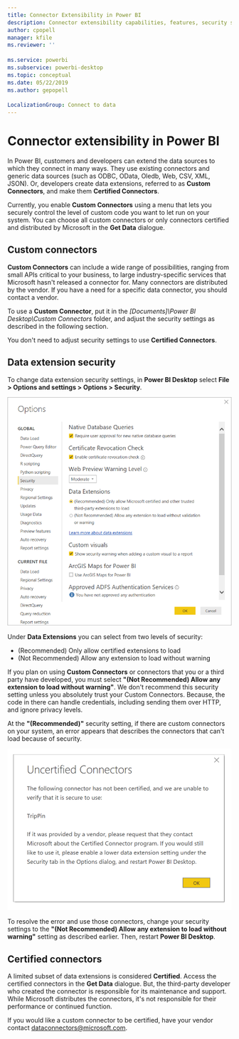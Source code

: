 ```yaml
---
title: Connector Extensibility in Power BI
description: Connector extensibility capabilities, features, security settings, and certified connectors
author: cpopell
manager: kfile
ms.reviewer: ''

ms.service: powerbi
ms.subservice: powerbi-desktop
ms.topic: conceptual
ms.date: 05/22/2019
ms.author: gepopell

LocalizationGroup: Connect to data
---
```


# Connector extensibility in Power BI

In Power BI, customers and developers can extend the data sources to which they connect in many ways. They use existing connectors and generic data sources (such as ODBC, OData, Oledb, Web, CSV, XML, JSON). Or, developers create data extensions, referred to as **Custom Connectors**, and make them **Certified Connectors**.

Currently, you enable **Custom Connectors** using a menu that lets you securely control the level of custom code you want to let run on your system. You can choose all custom connectors or only connectors certified and distributed by Microsoft in the **Get Data** dialogue.

## Custom connectors

**Custom Connectors** can include a wide range of possibilities, ranging from small APIs critical to your business, to large industry-specific services that Microsoft hasn't released a connector for. Many connectors are distributed by the vendor. If you have a need for a specific data connector, you should contact a vendor.

To use a **Custom Connector**, put it in the *\[Documents]\\Power BI Desktop\\Custom Connectors* folder, and adjust the security settings as described in the following section.

You don't need to adjust security settings to use **Certified Connectors**.

## Data extension security

To change data extension security settings, in **Power BI Desktop** select **File > Options and settings > Options > Security**.

![Control whether you want to load custom connectors with Data Extension Security options](media/desktop-connector-extensibility/data-extension-security-1.png)

Under **Data Extensions** you can select from two levels of security:

* (Recommended) Only allow certified extensions to load
* (Not Recommended) Allow any extension to load without warning

If you plan on using **Custom Connectors** or connectors that you or a third party have developed, you must select **"(Not Recommended) Allow any extension to load without warning"**. We don't recommend this security setting unless you absolutely trust your Custom Connectors. Because, the code in there can handle credentials, including sending them over HTTP, and ignore privacy levels.

At the **"(Recommended)"** security setting, if there are custom connectors on your system, an error appears that describes the connectors that can't load because of security.

![A dialog describes Custom Connectors that can't load because of security settings, in this case TripPin](media/desktop-connector-extensibility/data-extension-security-2.png)

To resolve the error and use those connectors, change your security settings to the **"(Not Recommended) Allow any extension to load without warning"** setting as described earlier. Then, restart **Power BI Desktop**.

## Certified connectors

A limited subset of data extensions is considered **Certified**. Access the certified connectors in the **Get Data** dialogue. But, the third-party developer who created the connector is responsible for its maintenance and support. While Microsoft distributes the connectors, it's not responsible for their performance or continued function.

If you would like a custom connector to be certified, have your vendor contact dataconnectors@microsoft.com.
